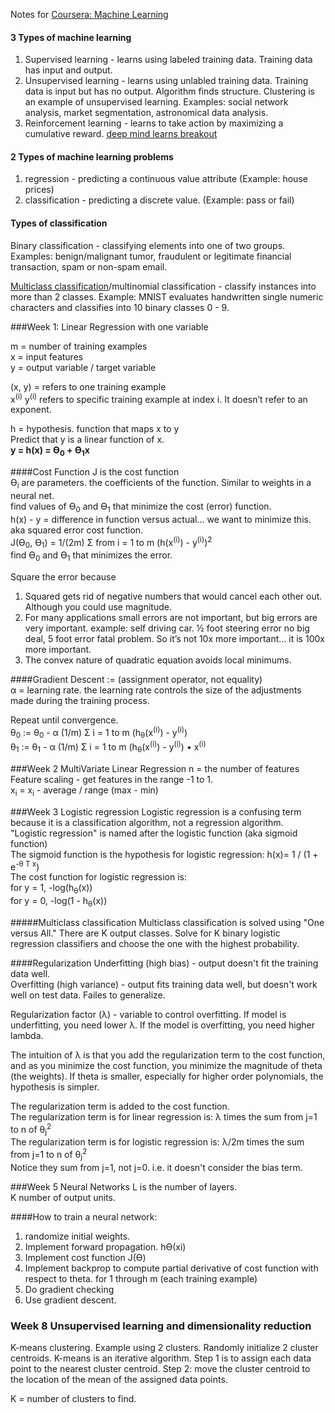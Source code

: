Notes for [Coursera: Machine Learning](https://www.coursera.org/learn/machine-learning/home/welcome?module=tN10A)  

#### 3 Types of machine learning
1. Supervised learning - learns using labeled training data.  Training data has input and output.  
2. Unsupervised learning - learns using unlabled training data.  Training data is input but has no output.  Algorithm finds structure. Clustering is an example of unsupervised learning. Examples: social network analysis, market segmentation, astronomical data analysis.  
3. Reinforcement learning - learns to take action by maximizing a cumulative reward. [deep mind learns breakout](https://www.youtube.com/watch?v=V1eYniJ0Rnk)  

#### 2 Types of machine learning problems
1. regression - predicting a continuous value attribute (Example: house prices)
2. classification - predicting a discrete value. (Example: pass or fail)

#### Types of classification  
Binary classification - classifying elements into one of two groups. Examples: benign/malignant tumor, fraudulent or legitimate financial transaction, spam or non-spam email.  

[Multiclass classification](https://en.wikipedia.org/wiki/Multiclass_classification)/multinomial classification - classify instances into more than 2 classes. Example: MNIST evaluates handwritten single numeric characters and classifies into 10 binary classes 0 - 9.  

###Week 1: Linear Regression with one variable

m = number of training examples  
x = input features  
y = output variable / target variable  

(x, y) = refers to one training example  
x<sup>(i)</sup> y<sup>(i)</sup> refers to specific training example at index i. It doesn’t refer to an exponent.

h = hypothesis. function that maps x to y  
Predict that y is a linear function of x.  
<strong>y = h(x) = ϴ<sub>0</sub> + ϴ<sub>1</sub>x</strong>  

####Cost Function
J is the cost function  
ϴ<sub>i</sub> are parameters. the coefficients of the function. Similar to weights in a neural net.  
find values of ϴ<sub>0</sub> and ϴ<sub>1</sub> that minimize the cost (error) function.  
h(x) - y = difference in function versus actual… we want to minimize this.  
aka squared error cost function.  
J(ϴ<sub>0</sub>, ϴ<sub>1</sub>) = 1/(2m) &#931; from i = 1 to m (h(x<sup>(i)</sup>) - y<sup>(i)</sup>)<sup>2</sup>  
find ϴ<sub>0</sub> and ϴ<sub>1</sub> that minimizes the error.  

Square the error because  
1) Squared gets rid of negative numbers that would cancel each other out.  Although you could use magnitude.  
2) For many applications small errors are not important, but big errors are very important.  example: self driving car. ½ foot steering error no big deal, 5 foot error fatal problem. So it’s not 10x more important… it is 100x more important.  
3) The convex nature of quadratic equation avoids local minimums.  

####Gradient Descent
:=  (assignment operator, not equality)  
&alpha; = learning rate.  the learning rate controls the size of the adjustments made during the training process. 

Repeat until convergence.  
&theta;<sub>0</sub> := &theta;<sub>0</sub> - &alpha; (1/m) &#931; i = 1 to m (h<sub>&theta;</sub>(x<sup>(i)</sup>) - y<sup>(i)</sup>)  
&theta;<sub>1</sub> := &theta;<sub>1</sub> - &alpha; (1/m) &#931; i = 1 to m (h<sub>&theta;</sub>(x<sup>(i)</sup>) - y<sup>(i)</sup>) &bull; x<sup>(i)</sup>  

###Week 2 MultiVariate Linear Regression
n = the number of features  
Feature scaling - get features in the range -1 to 1.  
x<sub>i</sub> = x<sub>i</sub> - average / range (max - min)  

###Week 3 Logistic regression
Logistic regression is a confusing term because it is a classification algorithm, not a regression algorithm.  
"Logistic regression" is named after the logistic function (aka sigmoid function)  
The sigmoid function is the hypothesis for logistic regression: h(x)= 1 / (1 + e<sup>-&theta; T x</sup>)  
The cost function for logistic regression is:  
for y = 1, -log(h<sub>&theta;</sub>(x))  
for y = 0, -log(1 - h<sub>&theta;</sub>(x))   

#####Multiclass classification
Multiclass classification is solved using "One versus All." There are K output classes. Solve for K binary logistic regression classifiers and choose the one with the highest probability.    

####Regularization
Underfitting (high bias) - output doesn't fit the training data well.  
Overfitting (high variance) - output fits training data well, but doesn't work well on test data. Failes to generalize.  

Regularization factor (&lambda;) - variable to control overfitting. If model is underfitting, you need lower &lambda;. If the model is overfitting, you need higher lambda.  

The intuition of &lambda; is that you add the regularization term to the cost function, and as you minimize the cost function, you minimize the magnitude of theta (the weights). If theta is smaller, especially for higher order polynomials, the hypothesis is simpler.  

The regularization term is added to the cost function.  
The regularization term is for linear regression is:  &lambda; times the sum from j=1 to n of &theta;<sub>j</sub><sup>2</sup>  
The regularization term is for logistic regression is:  &lambda;/2m times the sum from j=1 to n of &theta;<sub>j</sub><sup>2</sup>  
Notice they sum from j=1, not j=0. i.e. it doesn't consider the bias term.  

###Week 5 Neural Networks
L is the number of layers.  
K number of output units.  


####How to train a neural network:
1. randomize initial weights.
2. Implement forward propagation. hϴ(xi)
3. Implement cost function J(ϴ)
4. Implement backprop to compute partial derivative of cost function with respect to theta.
 for 1 through m  (each training example)
5. Do gradient checking
6. Use gradient descent.

### Week 8 Unsupervised learning and dimensionality reduction
K-means clustering. Example using 2 clusters. Randomly initialize 2 cluster centroids. K-means is an iterative algorithm. 
Step 1 is to assign each data point to the nearest cluster centroid. Step 2: move the cluster centroid to the location of the mean of the assigned data points.  

K = number of clusters to find.  
